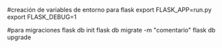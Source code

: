 #creación de variables de entorno para flask
export FLASK_APP=run.py
export FLASK_DEBUG=1

#para migraciones
flask db init
flask db migrate -m "comentario"
flask db upgrade
